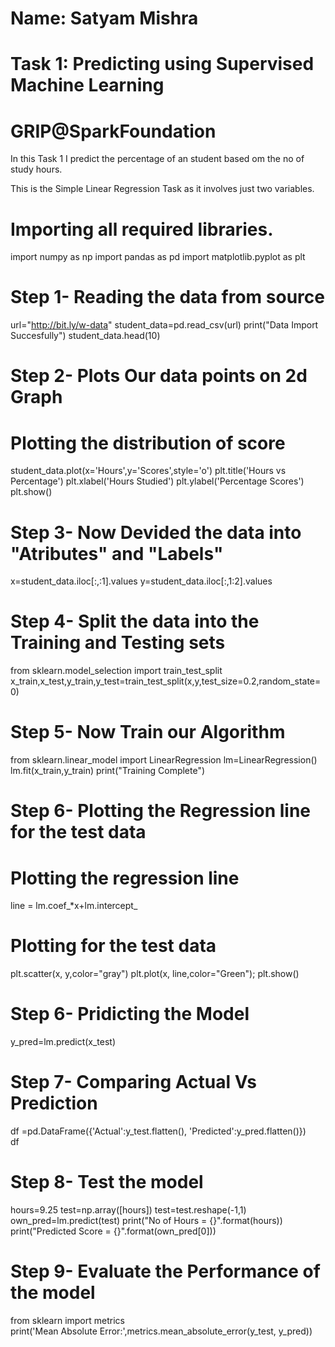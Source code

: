 # Name: Satyam Mishra

# Task 1: Predicting using Supervised Machine Learning

# GRIP@SparkFoundation

In this Task 1 I predict the percentage of an student based om the no of study hours.

This is the Simple Linear Regression Task as it involves just two variables.

# Importing all required libraries.  
import numpy as np
import pandas as pd 
import matplotlib.pyplot as plt

# Step 1- Reading the data from source

url="http://bit.ly/w-data"
student_data=pd.read_csv(url) 
print("Data Import Succesfully")
student_data.head(10)

# Step 2- Plots Our data points on 2d Graph

# Plotting the distribution of score
student_data.plot(x='Hours',y='Scores',style='o')
plt.title('Hours vs Percentage')
plt.xlabel('Hours Studied')
plt.ylabel('Percentage Scores')
plt.show()

# Step 3- Now Devided the data into "Atributes" and "Labels"

x=student_data.iloc[:,:1].values
y=student_data.iloc[:,1:2].values

# Step 4- Split the data into the Training and Testing sets

from sklearn.model_selection import train_test_split
x_train,x_test,y_train,y_test=train_test_split(x,y,test_size=0.2,random_state=0)

# Step 5- Now Train our Algorithm

from sklearn.linear_model import LinearRegression
lm=LinearRegression()
lm.fit(x_train,y_train)
print("Training Complete")

# Step 6- Plotting the Regression line for the test data

# Plotting the regression line
line = lm.coef_*x+lm.intercept_

# Plotting for the test data
plt.scatter(x, y,color="gray")
plt.plot(x, line,color="Green");
plt.show()

# Step 6- Pridicting the Model

y_pred=lm.predict(x_test)

# Step 7- Comparing Actual Vs Prediction

df =pd.DataFrame({'Actual':y_test.flatten(), 'Predicted':y_pred.flatten()})  
df 

# Step 8- Test the model

hours=9.25
test=np.array([hours])
test=test.reshape(-1,1)
own_pred=lm.predict(test)
print("No of Hours = {}".format(hours))
print("Predicted Score = {}".format(own_pred[0]))

# Step 9- Evaluate the Performance of the model

from sklearn import metrics  
print('Mean Absolute Error:',metrics.mean_absolute_error(y_test, y_pred)) 
